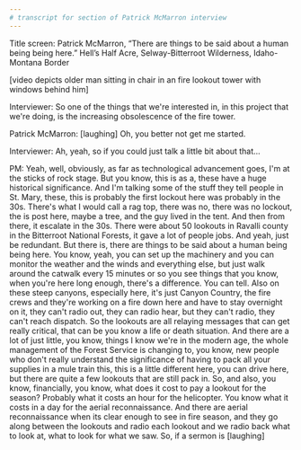 ```yaml
---
# transcript for section of Patrick McMarron interview
---
```


Title screen: Patrick McMarron, “There are things to be said about a human being being here.” Hell’s Half Acre, Selway-Bitterroot Wilderness, Idaho-Montana Border

[video depicts older man sitting in chair in an fire lookout tower with windows behind him]

Interviewer: So one of the things that we're interested in, in this project that we're doing, is the increasing obsolescence of the fire tower. 

Patrick McMarron: [laughing] Oh, you better not get me started. 

Interviewer: Ah, yeah, so if you could just talk a little bit about that... 

PM: Yeah, well, obviously, as far as technological advancement goes, I'm at the sticks of rock stage. But you know, this is as a, these have a huge historical significance. And I'm talking some of the stuff they tell people in St. Mary, these, this is probably the first lockout here was probably in the 30s. There's what I would call a rag top, there was no, there was no lockout, the is post here, maybe a tree, and the guy lived in the tent. And then from there, it escalate in the 30s. There were about 50 lookouts in Ravalli county in the Bitterroot National Forests, it gave a lot of people jobs. And yeah, just be redundant. But there is, there are things to be said about a human being being here. You know, yeah, you can set up the machinery and you can monitor the weather and the winds and everything else, but just walk around the catwalk every 15 minutes or so you see things that you know, when you're here long enough, there's a difference. You can tell. Also on these steep canyons, especially here, it's just Canyon Country, the fire crews and they're working on a fire down here and have to stay overnight on it, they can't radio out, they can radio hear, but they can't radio, they can't reach dispatch. So the lookouts are all relaying messages that can get really critical, that can be you know a life or death situation. And there are a lot of just little, you know, things I know we're in the modern age, the whole management of the Forest Service is changing to, you know, new people who don't really understand the significance of having to pack all your supplies in a mule train this, this is a little different here, you can drive here, but there are quite a few lookouts that are still pack in. So, and also, you know, financially, you know, what does it cost to pay a lookout for the season? Probably what it costs an hour for the helicopter. You know what it costs in a day for the aerial reconnaissance. And there are aerial reconnaissance when its clear enough to see in fire season, and they go along between the lookouts and radio each lookout and we radio back what to look at, what to look for what we saw. So, if a sermon is [laughing]
